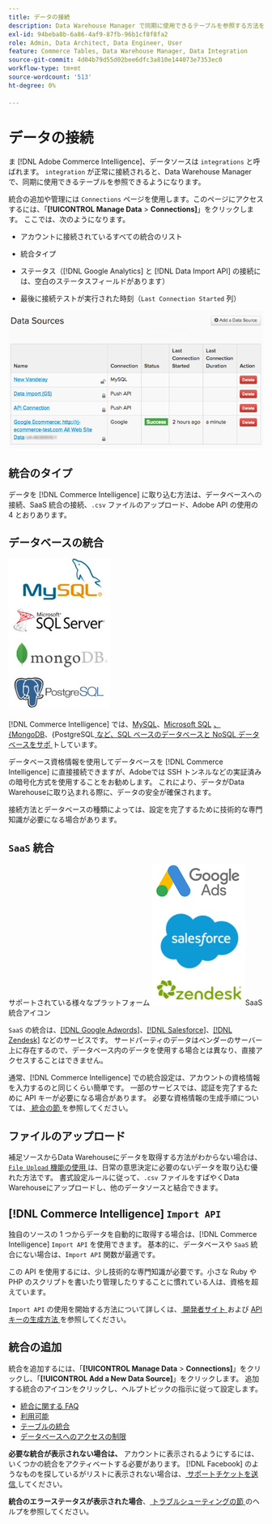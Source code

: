 ```yaml
---
title: データの接続
description: Data Warehouse Manager で同期に使用できるテーブルを参照する方法を説明します。
exl-id: 94beba8b-6a86-4af9-87fb-96b1cf8f8fa2
role: Admin, Data Architect, Data Engineer, User
feature: Commerce Tables, Data Warehouse Manager, Data Integration
source-git-commit: 4d04b79d55d02bee6dfc3a810e144073e7353ec0
workflow-type: tm+mt
source-wordcount: '513'
ht-degree: 0%

---
```


# データの接続

ま [!DNL Adobe Commerce Intelligence]、データソースは `integrations` と呼ばれます。 `integration` が正常に接続されると、Data Warehouse Manager で、同期に使用できるテーブルを参照できるようになります。

統合の追加や管理には `Connections` ページを使用します。このページにアクセスするには、「**[!UICONTROL Manage Data** > **Connections]**」をクリックします。 ここでは、次のようになります。

* アカウントに接続されているすべての統合のリスト

* 統合タイプ

* ステータス（[!DNL Google Analytics] と [!DNL Data Import API] の接続には、空白のステータスフィールドがあります）

* 最後に接続テストが実行された時刻（`Last Connection Started` 列）

![Data\_Sources\_Table.png](../../../assets/Data_Sources_Table.png)

## 統合のタイプ

データを [!DNL Commerce Intelligence] に取り込む方法は、データベースへの接続、SaaS 統合の接続、`.csv` ファイルのアップロード、Adobe API の使用の 4 とおりあります。

## データベースの統合

![Database\_icons.jpg](../../../assets/Database_icons.jpg)

[!DNL Commerce Intelligence] では、[MySQL](../../importing-data/integrations/mysql-via-ssh-tunnel.md)、[Microsoft SQL](../integrations/microsoft-sql-server.md) [、{MongoDB](../integrations/mongodb-via-ssh-tunnel.md)、{PostgreSQL[ など、SQL ベースのデータベースと NoSQL データベースをサポ ](../integrations/postgresql.md) トしています。

データベース資格情報を使用してデータベースを [!DNL Commerce Intelligence] に直接接続できますが、Adobeでは SSH トンネルなどの実証済みの暗号化方式を使用することをお勧めします。 これにより、データがData Warehouseに取り込まれる際に、データの安全が確保されます。

接続方法とデータベースの種類によっては、設定を完了するために技術的な専門知識が必要になる場合があります。

## `SaaS` 統合

サポートされている様々なプラットフォーム ![spree-commerce-logo.png を示す ](../../../assets/SaaS_icons.jpg)SaaS 統合アイコン

`SaaS` の統合は、[[!DNL Google Adwords]](../integrations/google-adwords.md)、[[!DNL Salesforce]](../integrations/salesforce.md)、[[!DNL Zendesk]](../integrations/zendesk.md) などのサービスです。 サードパーティのデータはベンダーのサーバー上に存在するので、データベース内のデータを使用する場合とは異なり、直接アクセスすることはできません。

通常、[!DNL Commerce Intelligence] での統合設定は、アカウントの資格情報を入力するのと同じくらい簡単です。 一部のサービスでは、認証を完了するために API キーが必要になる場合があります。 必要な資格情報の生成手順については、[ 統合の節 ](../integrations/integrations.md) を参照してください。

## ファイルのアップロード

補足ソースからData Warehouseにデータを取得する方法がわからない場合は、 [`File Upload` 機能の使用 ](../connecting-data/using-file-uploader.md) は、日常の意思決定に必要のないデータを取り込む優れた方法です。 書式設定ルールに従って、`.csv` ファイルをすばやくData Warehouseにアップロードし、他のデータソースと結合できます。

## [!DNL Commerce Intelligence] `Import API`

独自のソースの 1 つからデータを自動的に取得する場合は、[!DNL Commerce Intelligence] `Import API` を使用できます。 基本的に、データベースや `SaaS` 統合にない場合は、`Import API` 関数が最適です。

この API を使用するには、少し技術的な専門知識が必要です。小さな Ruby や PHP のスクリプトを書いたり管理したりすることに慣れている人は、資格を超えています。

`Import API` の使用を開始する方法について詳しくは、[ 開発者サイト ](https://developer.adobe.com/commerce/services/reporting/) および [API キーの生成方法 ](https://developer.adobe.com/commerce/services/reporting/import-api/) を参照してください。

## 統合の追加

統合を追加するには、「**[!UICONTROL Manage Data** > **Connections]**」をクリックし、「**[!UICONTROL Add a New Data Source]**」をクリックします。 追加する統合のアイコンをクリックし、ヘルプトピックの指示に従って設定します。

* [ 統合に関する FAQ](https://support.magento.com/hc/en-us/sections/360003161871-Integration-FAQ)
* [利用可能 ](../integrations/integrations.md)
* [テーブルの統合](../../../best-practices/consolidating-your-tables.md)
* [データベースへのアクセスの制限](../../../administrator/account-management/restrict-db-access.md)

**必要な統合が表示されない場合は、** アカウントに表示されるようにするには、いくつかの統合をアクティベートする必要があります。 [!DNL Facebook] のようなものを探しているがリストに表示されない場合は、[ サポートチケットを送信 ](https://experienceleague.adobe.com/docs/commerce-knowledge-base/kb/troubleshooting/miscellaneous/mbi-service-policies.html) してください。

**統合のエラーステータスが表示された場合**、[ トラブルシューティングの節 ](https://support.magento.com/hc/en-us/sections/360003078151) のヘルプを参照してください。

